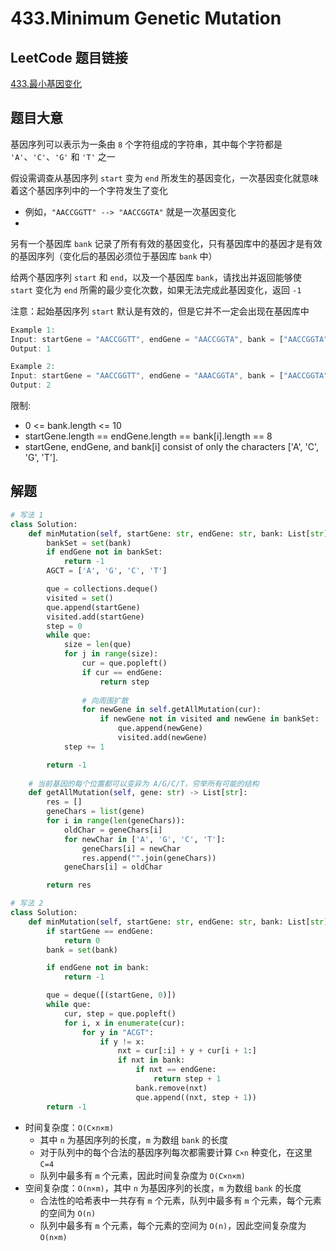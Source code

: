 # 433.Minimum Genetic Mutation

## LeetCode 题目链接

[433.最小基因变化](https://leetcode.cn/problems/minimum-genetic-mutation/)

## 题目大意

基因序列可以表示为一条由 `8` 个字符组成的字符串，其中每个字符都是 `'A'`、`'C'`、`'G'` 和 `'T'` 之一

假设需调查从基因序列 `start` 变为 `end` 所发生的基因变化，一次基因变化就意味着这个基因序列中的一个字符发生了变化

- 例如，`"AACCGGTT" --> "AACCGGTA"` 就是一次基因变化
- 
另有一个基因库 `bank` 记录了所有有效的基因变化，只有基因库中的基因才是有效的基因序列（变化后的基因必须位于基因库 `bank` 中）

给两个基因序列 `start` 和 `end`，以及一个基因库 `bank`，请找出并返回能够使 `start` 变化为 `end` 所需的最少变化次数，如果无法完成此基因变化，返回 `-1` 

注意：起始基因序列 `start` 默认是有效的，但是它并不一定会出现在基因库中

```js
Example 1:
Input: startGene = "AACCGGTT", endGene = "AACCGGTA", bank = ["AACCGGTA"]
Output: 1

Example 2:
Input: startGene = "AACCGGTT", endGene = "AAACGGTA", bank = ["AACCGGTA","AACCGCTA","AAACGGTA"]
Output: 2
```

限制:
- 0 <= bank.length <= 10
- startGene.length == endGene.length == bank[i].length == 8
- startGene, endGene, and bank[i] consist of only the characters ['A', 'C', 'G', 'T'].

## 解题

```python
# 写法 1
class Solution:
    def minMutation(self, startGene: str, endGene: str, bank: List[str]) -> int:
        bankSet = set(bank)
        if endGene not in bankSet:
            return -1
        AGCT = ['A', 'G', 'C', 'T']

        que = collections.deque()
        visited = set()
        que.append(startGene)
        visited.add(startGene)
        step = 0
        while que:
            size = len(que)
            for j in range(size):
                cur = que.popleft()
                if cur == endGene:
                    return step
                
                # 向周围扩散
                for newGene in self.getAllMutation(cur):
                    if newGene not in visited and newGene in bankSet:
                        que.append(newGene)
                        visited.add(newGene)
            step += 1

        return -1
    
    # 当前基因的每个位置都可以变异为 A/G/C/T，穷举所有可能的结构
    def getAllMutation(self, gene: str) -> List[str]:
        res = []
        geneChars = list(gene)
        for i in range(len(geneChars)):
            oldChar = geneChars[i]
            for newChar in ['A', 'G', 'C', 'T']:
                geneChars[i] = newChar
                res.append("".join(geneChars))
            geneChars[i] = oldChar

        return res

# 写法 2
class Solution:
    def minMutation(self, startGene: str, endGene: str, bank: List[str]) -> int:
        if startGene == endGene:
            return 0
        bank = set(bank)

        if endGene not in bank:
            return -1

        que = deque([(startGene, 0)])
        while que:
            cur, step = que.popleft()
            for i, x in enumerate(cur):
                for y in "ACGT":
                    if y != x:
                        nxt = cur[:i] + y + cur[i + 1:]
                        if nxt in bank:
                            if nxt == endGene:
                                return step + 1
                            bank.remove(nxt)
                            que.append((nxt, step + 1))
        return -1
```

- 时间复杂度：`O(C×n×m)`
  - 其中 `n` 为基因序列的长度，`m` 为数组 `bank` 的长度
  - 对于队列中的每个合法的基因序列每次都需要计算 `C×n` 种变化，在这里 `C=4`
  - 队列中最多有 `m` 个元素，因此时间复杂度为 `O(C×n×m)`
- 空间复杂度：`O(n×m)`，其中 `n` 为基因序列的长度，`m` 为数组 `bank` 的长度
  - 合法性的哈希表中一共存有 `m` 个元素，队列中最多有 `m` 个元素，每个元素的空间为 `O(n)`
  - 队列中最多有 `m` 个元素，每个元素的空间为 `O(n)`，因此空间复杂度为 `O(n×m)`